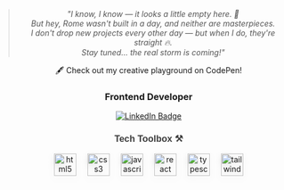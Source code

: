 <blockquote align="center" style="font-style: italic; color: #555; max-width: 600px; margin: auto;">
  "I know, I know — it looks a little empty here. 😬<br>
  But hey, Rome wasn't built in a day, and neither are masterpieces.<br>
  I don't drop new projects every other day — but when I do, they're straight 🔥.<br>
  Stay tuned... the real storm is coming!"
</blockquote>

<p align="center">
  <a href="https://codepen.io/your-work" target="_blank" style="text-decoration: none;">
    🖋️ Check out my creative playground on CodePen! 
  </a>
</p>

<h3 align="center">Frontend Developer</h3>

<div align="center">
  <a href="https://www.linkedin.com/in/milansherpa/" target="_blank">
    <img src="https://img.shields.io/badge/LinkedIn-Connect-0077B5?style=for-the-badge&logo=linkedin&logoColor=white" alt="LinkedIn Badge" />
  </a>
</div>

<h3 align="center" style="font-family: 'Arial', sans-serif; font-weight: bold; color: #3d3d3d;">Tech Toolbox ⚒️</h3>

<div align="center" style="display: flex; justify-content: center; flex-wrap: wrap; gap: 20px;">
  <a href="https://www.w3.org/html/" target="_blank" rel="noreferrer">
    <img src="https://cdn.jsdelivr.net/gh/devicons/devicon/icons/html5/html5-original.svg" alt="html5" width="40" height="40" style="filter: drop-shadow(0 4px 6px rgba(0, 0, 0, 0.1));"/>
  </a>
  <a href="https://www.w3schools.com/css/" target="_blank" rel="noreferrer">
    <img src="https://cdn.jsdelivr.net/gh/devicons/devicon/icons/css3/css3-original.svg" alt="css3" width="40" height="40" style="filter: drop-shadow(0 4px 6px rgba(0, 0, 0, 0.1));"/>
  </a>
  <a href="https://developer.mozilla.org/en-US/docs/Web/JavaScript" target="_blank" rel="noreferrer">
    <img src="https://cdn.jsdelivr.net/gh/devicons/devicon/icons/javascript/javascript-original.svg" alt="javascript" width="40" height="40" style="filter: drop-shadow(0 4px 6px rgba(0, 0, 0, 0.1));"/>
  </a>
  <a href="https://reactjs.org/" target="_blank" rel="noreferrer">
    <img src="https://cdn.jsdelivr.net/gh/devicons/devicon/icons/react/react-original.svg" alt="react" width="40" height="40" style="filter: drop-shadow(0 4px 6px rgba(0, 0, 0, 0.1));"/>
  </a>
  <a href="https://www.typescriptlang.org/" target="_blank" rel="noreferrer">
    <img src="https://cdn.jsdelivr.net/gh/devicons/devicon/icons/typescript/typescript-original.svg" alt="typescript" width="40" height="40" style="filter: drop-shadow(0 4px 6px rgba(0, 0, 0, 0.1));"/>
  </a>
  <a href="https://tailwindcss.com/" target="_blank" rel="noreferrer">
    <img src="https://cdn.jsdelivr.net/gh/devicons/devicon/icons/tailwindcss/tailwindcss-original.svg" alt="tailwind" width="40" height="40" style="filter: drop-shadow(0 4px 6px rgba(0, 0, 0, 0.1));"/>
  </a>
</div>
